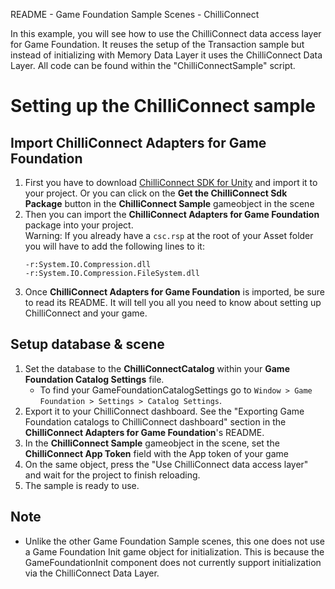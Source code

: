 README - Game Foundation Sample Scenes - ChilliConnect

In this example, you will see how to use the ChilliConnect data access layer for Game Foundation.
It reuses the setup of the Transaction sample but instead of initializing with Memory Data Layer it uses the ChilliConnect Data Layer.
All code can be found within the "ChilliConnectSample" script.

# Setting up the ChilliConnect sample

## Import ChilliConnect Adapters for Game Foundation

1.  First you have to download [ChilliConnect SDK for Unity](https://docs.chilliconnect.com/guide/sdks/#unity) and import it to your project.
    Or you can click on the **Get the ChilliConnect Sdk Package** button in the **ChilliConnect Sample** gameobject in the scene
2.  Then you can import the **ChilliConnect Adapters for Game Foundation** package into your project.\
    Warning: If you already have a `csc.rsp` at the root of your Asset folder you will have to add the following lines to it:
    ```
    -r:System.IO.Compression.dll
    -r:System.IO.Compression.FileSystem.dll
    ```
3.  Once **ChilliConnect Adapters for Game Foundation** is imported, be sure to read its README.
    It will tell you all you need to know about setting up ChilliConnect and your game.

## Setup database & scene

1.  Set the database to the **ChilliConnectCatalog** within your **Game Foundation Catalog Settings** file.
    * To find your GameFoundationCatalogSettings go to `Window > Game Foundation > Settings > Catalog Settings`.
2.  Export it to your ChilliConnect dashboard. See the "Exporting Game Foundation catalogs to ChilliConnect dashboard" section in the **ChilliConnect Adapters for Game Foundation**'s README.
3.  In the **ChilliConnect Sample** gameobject in the scene, set the **ChilliConnect App Token** field with the App token of your game 
4.  On the same object, press the "Use ChilliConnect data access layer" and wait for the project to finish reloading.
6.  The sample is ready to use.


## Note
* Unlike the other Game Foundation Sample scenes, this one does not use a Game Foundation Init game object for initialization.
  This is because the GameFoundationInit component does not currently support initialization via the ChilliConnect Data Layer.
